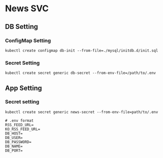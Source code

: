 # News SVC

## DB Setting
### ConfigMap Setting
```
kubectl create configmap db-init --from-file=./mysql/initdb.d/init.sql
```
### Secret Setting
```
kubectl create secret generic db-secret --from-env-file=/path/to/.env
```

## App Setting
### Secret setting
```
kubectl create secret generic news-secret --from-env-file=path/to/.env
```

```
# .env format
RSS_FEED_URL=
KO_RSS_FEED_URL=
DB_HOST=
DB_USER=
DB_PASSWORD=
DB_NAME=
DB_PORT=
```